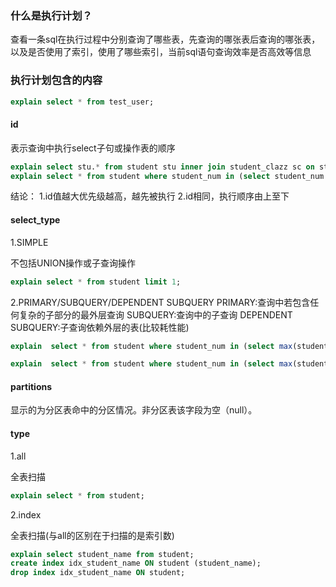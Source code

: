 ### 什么是执行计划？

查看一条sql在执行过程中分别查询了哪些表，先查询的哪张表后查询的哪张表，以及是否使用了索引，使用了哪些索引，当前sql语句查询效率是否高效等信息

### 执行计划包含的内容

```sql
explain select * from test_user;
```

#### id
表示查询中执行select子句或操作表的顺序
```sql
explain select stu.* from student stu inner join student_clazz sc on stu.student_num = sc.student_num;
explain select * from student where student_num in (select student_num from student_clazz);
```
结论：
1.id值越大优先级越高，越先被执行
2.id相同，执行顺序由上至下

#### select_type 
1.SIMPLE

不包括UNION操作或子查询操作
```sql
explain select * from student limit 1;
```
2.PRIMARY/SUBQUERY/DEPENDENT SUBQUERY
PRIMARY:查询中若包含任何复杂的子部分的最外层查询
SUBQUERY:查询中的子查询
DEPENDENT SUBQUERY:子查询依赖外层的表(比较耗性能)
```sql
explain  select * from student where student_num in (select max(student_num) from student_clazz);	
```
```sql
explain  select * from student where student_num in (select max(student_num) from student);
```
#### partitions
显示的为分区表命中的分区情况。非分区表该字段为空（null）。
#### type
1.all

全表扫描
```sql
explain select * from student;
```
2.index

全表扫描(与all的区别在于扫描的是索引数)
```sql
explain select student_name from student;
create index idx_student_name ON student (student_name);
drop index idx_student_name ON student;
```
